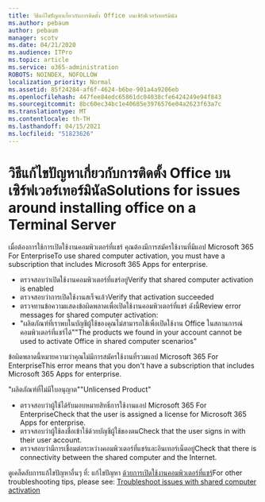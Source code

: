 ```yaml
---
title: วิธีแก้ไขปัญหาเกี่ยวกับการติดตั้ง Office บนเซิร์ฟเวอร์เทอร์มินัล
ms.author: pebaum
author: pebaum
manager: scotv
ms.date: 04/21/2020
ms.audience: ITPro
ms.topic: article
ms.service: o365-administration
ROBOTS: NOINDEX, NOFOLLOW
localization_priority: Normal
ms.assetid: 85f24284-af6f-4624-b6be-901a4a9206eb
ms.openlocfilehash: 447fee84edc65861dc04038cfe6424249e94f843
ms.sourcegitcommit: 8bc60ec34bc1e40685e3976576e04a2623f63a7c
ms.translationtype: MT
ms.contentlocale: th-TH
ms.lasthandoff: 04/15/2021
ms.locfileid: "51823626"
---
```

# <a name="solutions-for-issues-around-installing-office-on-a-terminal-server"></a><span data-ttu-id="a3c58-102">วิธีแก้ไขปัญหาเกี่ยวกับการติดตั้ง Office บนเซิร์ฟเวอร์เทอร์มินัล</span><span class="sxs-lookup"><span data-stu-id="a3c58-102">Solutions for issues around installing office on a Terminal Server</span></span>

<span data-ttu-id="a3c58-103">เมื่อต้องการใช้การเปิดใช้งานคอมพิวเตอร์ที่แชร์ คุณต้องมีการสมัครใช้งานที่มีแอป Microsoft 365 For Enterprise</span><span class="sxs-lookup"><span data-stu-id="a3c58-103">To use shared computer activation, you must have a subscription that includes Microsoft 365 Apps for enterprise.</span></span>
  
- <span data-ttu-id="a3c58-104">ตรวจสอบว่าเปิดใช้งานคอมพิวเตอร์ที่แชร์อยู่</span><span class="sxs-lookup"><span data-stu-id="a3c58-104">Verify that shared computer activation is enabled</span></span>
- <span data-ttu-id="a3c58-105">ตรวจสอบว่าการเปิดใช้งานสเร็จแล้ว</span><span class="sxs-lookup"><span data-stu-id="a3c58-105">Verify that activation succeeded</span></span>
- <span data-ttu-id="a3c58-106">ตรวจทานข้อความแสดงข้อผิดพลาดเพื่อเปิดใช้งานคอมพิวเตอร์ที่แชร์ ดังนี้</span><span class="sxs-lookup"><span data-stu-id="a3c58-106">Review error messages for shared computer activation:</span></span>
- <span data-ttu-id="a3c58-107">"ผลิตภัณฑ์ที่เราพบในบัญชีผู้ใช้ของคุณไม่สามารถใช้เพื่อเปิดใช้งาน Office ในสถานการณ์คอมพิวเตอร์ที่แชร์ได้"</span><span class="sxs-lookup"><span data-stu-id="a3c58-107">"The products we found in your account cannot be used to activate Office in shared computer scenarios"</span></span>
  
<span data-ttu-id="a3c58-108">ข้อผิดพลาดนี้หมายความว่าคุณไม่มีการสมัครใช้งานที่รวมแอป Microsoft 365 For Enterprise</span><span class="sxs-lookup"><span data-stu-id="a3c58-108">This error means that you don't have a subscription that includes Microsoft 365 Apps for enterprise.</span></span>

<span data-ttu-id="a3c58-109">"ผลิตภัณฑ์ที่ไม่มีใบอนุญาต"</span><span class="sxs-lookup"><span data-stu-id="a3c58-109">"Unlicensed Product"</span></span>

- <span data-ttu-id="a3c58-110">ตรวจสอบว่าผู้ใช้ได้รับมอบหมายสิทธิ์การใช้งานแอป Microsoft 365 For Enterprise</span><span class="sxs-lookup"><span data-stu-id="a3c58-110">Check that the user is assigned a license for Microsoft 365 Apps for enterprise.</span></span>
- <span data-ttu-id="a3c58-111">ตรวจสอบว่าผู้ใช้ลงชื่อเข้าใช้ด้วยบัญชีผู้ใช้ของตน</span><span class="sxs-lookup"><span data-stu-id="a3c58-111">Check that the user signs in with their user account.</span></span>
- <span data-ttu-id="a3c58-112">ตรวจสอบว่ามีการเชื่อมต่อระหว่างคอมพิวเตอร์ที่แชร์และอินเทอร์เน็ตอยู่</span><span class="sxs-lookup"><span data-stu-id="a3c58-112">Check that there is connectivity between the shared computer and the Internet.</span></span>

<span data-ttu-id="a3c58-113">ดูเคล็ดลับการแก้ไขปัญหาอื่นๆ ที่: แก้ไขปัญหา [ด้วยการเปิดใช้งานคอมพิวเตอร์ที่แชร์](https://docs.microsoft.com/DeployOffice/troubleshoot-shared-computer-activation)</span><span class="sxs-lookup"><span data-stu-id="a3c58-113">For other troubleshooting tips, please see: [Troubleshoot issues with shared computer activation](https://docs.microsoft.com/DeployOffice/troubleshoot-shared-computer-activation)</span></span>